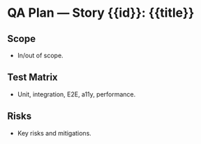 # QA Plan — Story {{id}}: {{title}}

## Scope
- In/out of scope.

## Test Matrix
- Unit, integration, E2E, a11y, performance.

## Risks
- Key risks and mitigations.
